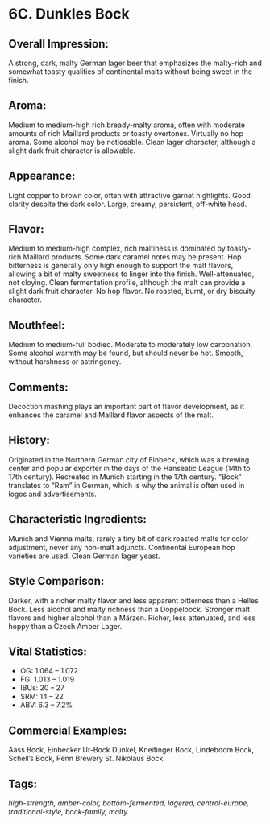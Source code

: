# 6C. Dunkles Bock

## Overall Impression: 

A strong, dark, malty German lager beer that emphasizes the malty-rich and somewhat toasty qualities of continental malts without being sweet in the finish.

## Aroma: 

Medium to medium-high rich bready-malty aroma, often with moderate amounts of rich Maillard products or toasty overtones. Virtually no hop aroma. Some alcohol may be noticeable. Clean lager character, although a slight dark fruit character is allowable.

## Appearance: 

Light copper to brown color, often with attractive garnet highlights. Good clarity despite the dark color. Large, creamy, persistent, off-white head.

## Flavor: 

Medium to medium-high complex, rich maltiness is dominated by toasty-rich Maillard products. Some dark caramel notes may be present. Hop bitterness is generally only high enough to support the malt flavors, allowing a bit of malty sweetness to linger into the finish. Well-attenuated, not cloying. Clean fermentation profile, although the malt can provide a slight dark fruit character. No hop flavor. No roasted, burnt, or dry biscuity character.

## Mouthfeel: 

Medium to medium-full bodied. Moderate to moderately low carbonation. Some alcohol warmth may be found, but should never be hot. Smooth, without harshness or astringency.

## Comments: 

Decoction mashing plays an important part of flavor development, as it enhances the caramel and Maillard flavor aspects of the malt.

## History: 

Originated in the Northern German city of Einbeck, which was a brewing center and popular exporter in the days of the Hanseatic League (14th to 17th century). Recreated in Munich starting in the 17th century. “Bock” translates to “Ram” in German, which is why the animal is often used in logos and advertisements.

## Characteristic Ingredients: 

Munich and Vienna malts, rarely a tiny bit of dark roasted malts for color adjustment, never any non-malt adjuncts. Continental European hop varieties are used. Clean German lager yeast.

## Style Comparison: 

Darker, with a richer malty flavor and less apparent bitterness than a Helles Bock. Less alcohol and malty richness than a Doppelbock. Stronger malt flavors and higher alcohol than a Märzen. Richer, less attenuated, and less hoppy than a Czech Amber Lager.

## Vital Statistics:	

- OG:	1.064 – 1.072
- FG:	1.013 – 1.019
- IBUs:	20 – 27	
- SRM:	14 – 22	
- ABV:	6.3 – 7.2%

## Commercial Examples: 

Aass Bock, Einbecker Ur-Bock Dunkel, Kneitinger Bock, Lindeboom Bock, Schell’s Bock, Penn Brewery St. Nikolaus Bock

## Tags: 

_high-strength, amber-color, bottom-fermented, lagered, central-europe, traditional-style, bock-family, malty_
